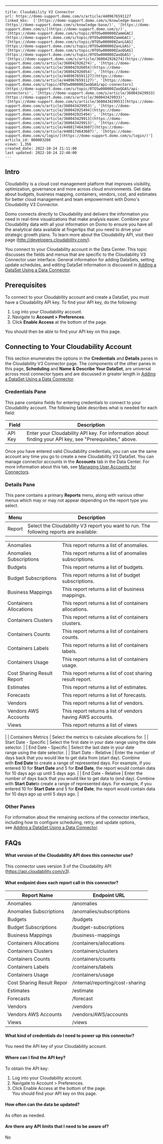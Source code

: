 ---
    title: Cloudability V3 Connector
    url: https://domo-support.domo.com/s/article/4409676591127
    linked_kbs:  ['[https://domo-support.domo.com/s/knowledge-base/](https://domo-support.domo.com/s/knowledge-base/)', '[https://domo-support.domo.com/s/](https://domo-support.domo.com/s/)', '[https://domo-support.domo.com/s/topic/0TO5w000000ZammGAC](https://domo-support.domo.com/s/topic/0TO5w000000ZammGAC)', '[https://domo-support.domo.com/s/topic/0TO5w000000ZanLGAS](https://domo-support.domo.com/s/topic/0TO5w000000ZanLGAS)', '[https://domo-support.domo.com/s/topic/0TO5w000000ZaoQGAS](https://domo-support.domo.com/s/topic/0TO5w000000ZaoQGAS)', '[https://domo-support.domo.com/s/article/360042926274](https://domo-support.domo.com/s/article/360042926274)', '[https://domo-support.domo.com/s/article/360042926054](https://domo-support.domo.com/s/article/360042926054)', '[https://domo-support.domo.com/s/article/4409676591127](https://domo-support.domo.com/s/article/4409676591127)', '[https://domo-support.domo.com/s/topic/0TO5w000000ZaoQGAS/api-connectors](https://domo-support.domo.com/s/topic/0TO5w000000ZaoQGAS/api-connectors)', '[https://domo-support.domo.com/s/article/360043429933](https://domo-support.domo.com/s/article/360043429933)', '[https://domo-support.domo.com/s/article/360043429953](https://domo-support.domo.com/s/article/360043429953)', '[https://domo-support.domo.com/s/article/360042925494](https://domo-support.domo.com/s/article/360042925494)', '[https://domo-support.domo.com/s/article/360043429913](https://domo-support.domo.com/s/article/360043429913)', '[https://domo-support.domo.com/s/article/4408174643607](https://domo-support.domo.com/s/article/4408174643607)', '[https://domo-support.domo.com/s/login/](https://domo-support.domo.com/s/login/)']
    article_id: 000003208
    views: 1,356
    created_date: 2022-10-24 21:11:00
    last updated: 2022-10-24 22:40:00
    ---



Intro
-----


Cloudability is a cloud cost management platform that improves visibility, optimization, governance and more across cloud environments. Get data about budgets, business mapping, containers, vendors, cost, and estimates for better cloud management and team empowerment with Domo's Cloudability V3 Connector.


Domo connects directly to Cloudability and delivers the information you need in real-time visualizations that make analysis easier. Combine your Cloudability data with all your information on Domo to ensure you have all the analytical data available at fingertips that you need to drive your strategic growth plans. To learn more about the Cloudability API, visit their page (<http://developers.cloudability.com/>).


You connect to your Cloudability account in the Data Center. This topic discusses the fields and menus that are specific to the Cloudability V3 Connector user interface. General information for adding DataSets, setting update schedules, and editing DataSet information is discussed in [Adding a DataSet Using a Data Connector](/s/article/360042926274).


Prerequisites
-------------


To connect to your Cloudability account and create a DataSet, you must have a Cloudability API key. To find your API key, do the following:


1. Log into your Cloudability account.
2. Navigate to **Account > Preferences**.
3. Click **Enable Access** at the bottom of the page.


You should then be able to find your API key on this page.


Connecting to Your Cloudability Account
---------------------------------------


This section enumerates the options in the **Credentials** and **Details** panes in the Cloudability V3 Connector page. The components of the other panes in this page, **Scheduling** and **Name & Describe Your DataSet**, are universal across most connector types and are discussed in greater length in [Adding a DataSet Using a Data Connector](/s/article/360042926274 "Adding a DataSet Using a Data Connector").


### Credentials Pane


This pane contains fields for entering credentials to connect to your Cloudability account. The following table describes what is needed for each field:  




| Field | Description |
| --- | --- |
| API Key | Enter your Cloudability API key. For information about finding your API key, see "Prerequisites," above. |


Once you have entered valid Cloudability credentials, you can use the same account any time you go to create a new Cloudability V3 DataSet. You can manage connector accounts in the **Accounts** tab in the Data Center. For more information about this tab, see [Managing User Accounts for Connectors](/s/article/360042926054 "Managing User Accounts for Connectors").


### Details Pane


This pane contains a primary **Reports** menu, along with various other menus which may or may not appear depending on the report type you select.




| Menu | Description |
| --- | --- |
| Report | Select the Cloudability V3 report you want to run. The following reports are available:

|  |  |
| --- | --- |
| Anomalies | This report returns a list of anomalies. |
| Anomalies Subscriptions | This report returns a list of anomalies subscriptions. |
| Budgets | This report returns a list of budgets. |
| Budget Subscriptions | This report returns a list of budget subscriptions. |
| Business Mappings | This report returns a list of business mappings. |
| Containers Allocations | This report returns a list of containers allocations. |
| Containers Clusters | This report returns a list of containers clusters. |
| Containers Counts | This report returns a list of containers counts. |
| Containers Labels | This report returns a list of containers labels. |
| Containers Usage | This report returns a list of containers usage. |
| Cost Sharing Result Report | This report returns a list of cost sharing result report. |
| Estimates | This report returns a list of estimates. |
| Forecasts | This report returns a list of forecasts. |
| Vendors | This report returns a list of vendors. |
| Vendors AWS Accounts | This report returns a list of vendors having AWS accounts. |
| Views | This report returns a list of views |

 |
| Containers Metrics | Select the metrics to calculate allocations for. |
| Start Date - Specific | Select the first date in your date range using the date selector. |
| End Date - Specific | Select the last date in your date range using the date selector. |
| Start Date - Relative | Enter the number of days back that you would like to get data from (start day). Combine with ********End Date******** to create a range of represented days.
For example, if you entered 10 for ********Start Date******** and 5 for ********End Date********, the report would contain data for 10 days ago up until 5 days ago. |
| End Date - Relative | Enter the number of days back that you would like to get data to (end day). Combine with ********Start Date********to create a range of represented days.
For example, if you entered 10 for ********Start Date******** and 5 for ********End Date********, the report would contain data for 10 days ago up until 5 days ago. |


### Other Panes


For information about the remaining sections of the connector interface, including how to configure scheduling, retry, and update options, see [Adding a DataSet Using a Data Connector](/s/article/360042926274).


FAQs
----


#### What version of the Cloudability API does this connector use?


This connector uses version 3 of the Cloudability API (<https://api.cloudability.com/v3>).


#### What endpoint does each report call in this connector?




| Report Name | Endpoint URL |
| --- | --- |
| Anomalies | /anomalies |
| Anomalies Subscriptions | /anomalies/subscriptions |
| Budgets | /budgets |
| Budget Subscriptions | /budget-subscriptions |
| Business Mappings | /business-mappings |
| Containers Allocations | /containers/allocations |
| Containers Clusters | /containers/clusters |
| Containers Counts | /containers/counts |
| Containers Labels | /containers/labels |
| Containers Usage | /containers/usage |
| Cost Sharing Result Repor | /internal/reporting/cost-sharing |
| Estimates | /estimate |
| Forecasts | /forecast |
| Vendors | /vendors |
| Vendors AWS Accounts | /vendors/AWS/accounts |
| Views | /views |


#### What kind of credentials do I need to power up this connector?


You need the API key of your Cloudability account.


#### Where can I find the API key?


To obtain the API key:


1. Log into your Cloudability account.
2. Navigate to Account > Preferences.
3. Click Enable Access at the bottom of the page.  
You should find your API key on this page.


#### How often can the data be updated?


As often as needed.


#### Are there any API limits that I need to be aware of?


No


